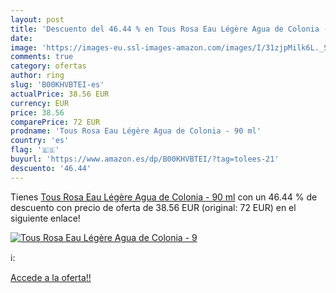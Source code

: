 ```yaml
---
layout: post
title: 'Descuento del 46.44 % en Tous Rosa Eau Légère Agua de Colonia - 9'
date: 
image: 'https://images-eu.ssl-images-amazon.com/images/I/31zjpMilk6L._SL200_.jpg'
comments: true
category: ofertas
author: ring
slug: 'B00KHVBTEI-es'
actualPrice: 38.56 EUR
currency: EUR
price: 38.56
comparePrice: 72 EUR
prodname: 'Tous Rosa Eau Légère Agua de Colonia - 90 ml'
country: 'es'
flag: '🇪🇸'
buyurl: 'https://www.amazon.es/dp/B00KHVBTEI/?tag=tolees-21'
descuento: '46.44'
---
```


Tienes [Tous Rosa Eau Légère Agua de Colonia - 90 ml](https://www.amazon.es/dp/B00KHVBTEI/?tag=tolees-21) con un 46.44 % de descuento con precio de oferta de 38.56 EUR (original: 72 EUR) en el siguiente enlace!

[![Tous Rosa Eau Légère Agua de Colonia - 9](https://images-eu.ssl-images-amazon.com/images/I/31zjpMilk6L._SL200_.jpg)](https://www.amazon.es/dp/B00KHVBTEI/?tag=tolees-21)

ℹ️:


[Accede a la oferta!!](https://www.amazon.es/dp/B00KHVBTEI/?tag=tolees-21)
